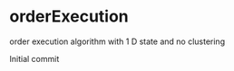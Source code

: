 orderExecution
==============

order execution algorithm with 1 D state and no clustering

Initial commit
